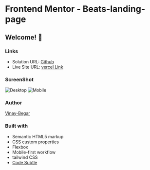 # Frontend Mentor - Beats-landing-page
## Welcome! 👋

### Links

- Solution URL: [Github](https://https://github.com/vinay-begar/beats-landing)
- Live Site URL: [vercel Link](https://beats-landing-git-main-vinay-begars-projects.vercel.app/)

### ScreenShot

![Desktop](./design/desktop-design.jpg)
![Mobile](./design/mobile-design.jpg)

### Author

[Vinay-Begar](https://www.linkedin.com/in/vinay-begar/)


### Built with

- Semantic HTML5 markup
- CSS custom properties
- Flexbox
- Mobile-first workflow
- tailwind CSS
- [Code Subtle](https://www.linkedin.com/company/code-subtle/)
